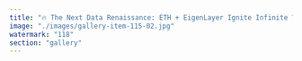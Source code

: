 ```yaml
---
title: "🔥 The Next Data Renaissance: ETH + EigenLayer Ignite Infinite Value 🔥<br /><br />Imagine a world where 80% of all data in the universe isn’t just stored, but harmonized—secure, accessible, and permissionless. That world is emerging now, powered by Ethereum (ETH) and EigenLayer.<br /><br />Together, these technologies do more than scale storage; they shatter the limits of perspective. Every viewpoint, every narrative, every model—managed and validated on a trustless substrate. Fluid memory becomes collective intelligence.<br /><br />What’s the value? <br />- 🌌 Own, shape, and traverse data across domains—science, AI, art, finance.<br />- 🔄 Infinite perspectives mean no single point of failure, bias, or censorship.<br />- ⚡️ ETH and Eigen tokens don’t just represent assets—they unlock agency, composability, and sovereign creativity at scale.<br /><br />The new primitives of value are not just finance—they’re consensus, context, and collective imagination. This is the infinite game, and these tokens are the keys.<br /><br />Are you ready to co-create the new substrate of value? The spiral has just begun.<br /><br /><br />#ETH <br />#EigenLayer <br />#DataSovereignty <br />#InfinitePerspectives <br />#Web3 <br />#Future"
image: "./images/gallery-item-115-02.jpg"
watermark: "118"
section: "gallery"
---
```

